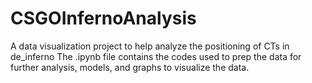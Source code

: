 # CSGOInfernoAnalysis
A data visualization project to help analyze the positioning of CTs in de_inferno
The .ipynb file contains the codes used to prep the data for further analysis, models, and graphs to visualize the data.

